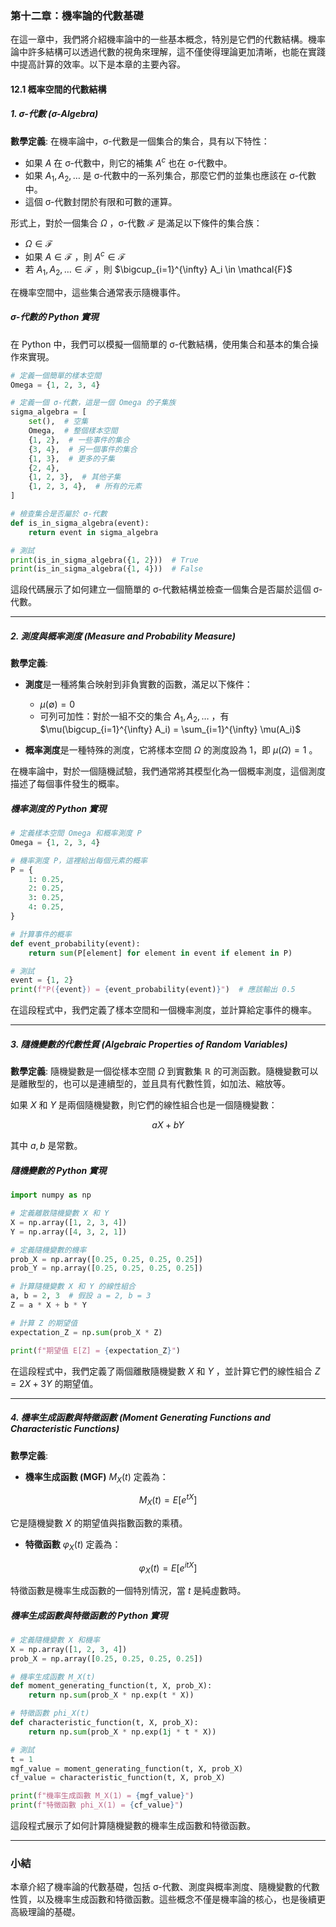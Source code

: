 ### 第十二章：機率論的代數基礎

在這一章中，我們將介紹機率論中的一些基本概念，特別是它們的代數結構。機率論中許多結構可以透過代數的視角來理解，這不僅使得理論更加清晰，也能在實踐中提高計算的效率。以下是本章的主要內容。

#### 12.1 概率空間的代數結構

##### 1. σ-代數 (σ-Algebra)

**數學定義**:
在機率論中，σ-代數是一個集合的集合，具有以下特性：
- 如果  $`A`$  在 σ-代數中，則它的補集  $`A^c`$  也在 σ-代數中。
- 如果  $`A_1, A_2, \dots`$  是 σ-代數中的一系列集合，那麼它們的並集也應該在 σ-代數中。
- 這個 σ-代數封閉於有限和可數的運算。

形式上，對於一個集合  $`\Omega`$ ，σ-代數  $`\mathcal{F}`$  是滿足以下條件的集合族：
-  $`\Omega \in \mathcal{F}`$ 
- 如果  $`A \in \mathcal{F}`$ ，則  $`A^c \in \mathcal{F}`$ 
- 若  $`A_1, A_2, \dots \in \mathcal{F}`$ ，則  $`\bigcup_{i=1}^{\infty} A_i \in \mathcal{F}`$ 

在機率空間中，這些集合通常表示隨機事件。

##### σ-代數的 Python 實現

在 Python 中，我們可以模擬一個簡單的 σ-代數結構，使用集合和基本的集合操作來實現。

```python
# 定義一個簡單的樣本空間
Omega = {1, 2, 3, 4}

# 定義一個 σ-代數，這是一個 Omega 的子集族
sigma_algebra = [
    set(),  # 空集
    Omega,  # 整個樣本空間
    {1, 2},  # 一些事件的集合
    {3, 4},  # 另一個事件的集合
    {1, 3},  # 更多的子集
    {2, 4},
    {1, 2, 3},  # 其他子集
    {1, 2, 3, 4},  # 所有的元素
]

# 檢查集合是否屬於 σ-代數
def is_in_sigma_algebra(event):
    return event in sigma_algebra

# 測試
print(is_in_sigma_algebra({1, 2}))  # True
print(is_in_sigma_algebra({1, 4}))  # False
```

這段代碼展示了如何建立一個簡單的 σ-代數結構並檢查一個集合是否屬於這個 σ-代數。

---

##### 2. 測度與概率測度 (Measure and Probability Measure)

**數學定義**:
- **測度**是一種將集合映射到非負實數的函數，滿足以下條件：
  -  $`\mu(\emptyset) = 0`$ 
  - 可列可加性：對於一組不交的集合  $`A_1, A_2, \dots`$ ，有  $`\mu(\bigcup_{i=1}^{\infty} A_i) = \sum_{i=1}^{\infty} \mu(A_i)`$ 

- **概率測度**是一種特殊的測度，它將樣本空間  $`\Omega`$  的測度設為 1，即  $`\mu(\Omega) = 1`$ 。

在機率論中，對於一個隨機試驗，我們通常將其模型化為一個概率測度，這個測度描述了每個事件發生的概率。

##### 機率測度的 Python 實現

```python
# 定義樣本空間 Omega 和概率測度 P
Omega = {1, 2, 3, 4}

# 機率測度 P，這裡給出每個元素的概率
P = {
    1: 0.25,
    2: 0.25,
    3: 0.25,
    4: 0.25,
}

# 計算事件的概率
def event_probability(event):
    return sum(P[element] for element in event if element in P)

# 測試
event = {1, 2}
print(f"P({event}) = {event_probability(event)}")  # 應該輸出 0.5
```

在這段程式中，我們定義了樣本空間和一個機率測度，並計算給定事件的機率。

---

##### 3. 隨機變數的代數性質 (Algebraic Properties of Random Variables)

**數學定義**:
隨機變數是一個從樣本空間  $`\Omega`$  到實數集  $`\mathbb{R}`$  的可測函數。隨機變數可以是離散型的，也可以是連續型的，並且具有代數性質，如加法、縮放等。

如果  $`X`$  和  $`Y`$  是兩個隨機變數，則它們的線性組合也是一個隨機變數：

```math
aX + bY
```

其中  $`a, b`$  是常數。

##### 隨機變數的 Python 實現

```python
import numpy as np

# 定義離散隨機變數 X 和 Y
X = np.array([1, 2, 3, 4])
Y = np.array([4, 3, 2, 1])

# 定義隨機變數的機率
prob_X = np.array([0.25, 0.25, 0.25, 0.25])
prob_Y = np.array([0.25, 0.25, 0.25, 0.25])

# 計算隨機變數 X 和 Y 的線性組合
a, b = 2, 3  # 假設 a = 2, b = 3
Z = a * X + b * Y

# 計算 Z 的期望值
expectation_Z = np.sum(prob_X * Z)

print(f"期望值 E[Z] = {expectation_Z}")
```

在這段程式中，我們定義了兩個離散隨機變數  $`X`$  和  $`Y`$ ，並計算它們的線性組合  $`Z = 2X + 3Y`$  的期望值。

---

##### 4. 機率生成函數與特徵函數 (Moment Generating Functions and Characteristic Functions)

**數學定義**:
- **機率生成函數 (MGF)**  $`M_X(t)`$  定義為：
  
```math
M_X(t) = E[e^{tX}]
```

  它是隨機變數  $`X`$  的期望值與指數函數的乘積。

- **特徵函數**  $`\varphi_X(t)`$  定義為：
  
```math
\varphi_X(t) = E[e^{itX}]
```

  特徵函數是機率生成函數的一個特別情況，當  $`t`$  是純虛數時。

##### 機率生成函數與特徵函數的 Python 實現

```python
# 定義隨機變數 X 和機率
X = np.array([1, 2, 3, 4])
prob_X = np.array([0.25, 0.25, 0.25, 0.25])

# 機率生成函數 M_X(t)
def moment_generating_function(t, X, prob_X):
    return np.sum(prob_X * np.exp(t * X))

# 特徵函數 phi_X(t)
def characteristic_function(t, X, prob_X):
    return np.sum(prob_X * np.exp(1j * t * X))

# 測試
t = 1
mgf_value = moment_generating_function(t, X, prob_X)
cf_value = characteristic_function(t, X, prob_X)

print(f"機率生成函數 M_X(1) = {mgf_value}")
print(f"特徵函數 phi_X(1) = {cf_value}")
```

這段程式展示了如何計算隨機變數的機率生成函數和特徵函數。

---

### 小結

本章介紹了機率論的代數基礎，包括 σ-代數、測度與概率測度、隨機變數的代數性質，以及機率生成函數和特徵函數。這些概念不僅是機率論的核心，也是後續更高級理論的基礎。